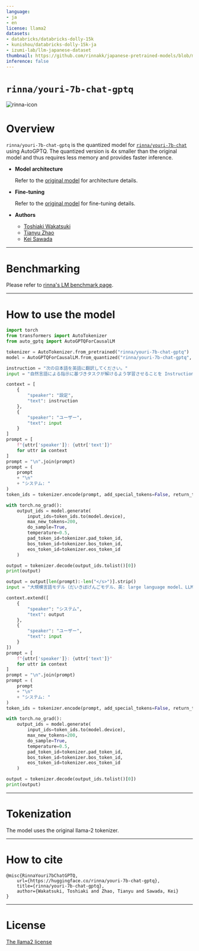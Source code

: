 ```yaml
---
language:
- ja
- en
license: llama2
datasets:
- databricks/databricks-dolly-15k
- kunishou/databricks-dolly-15k-ja
- izumi-lab/llm-japanese-dataset
thumbnail: https://github.com/rinnakk/japanese-pretrained-models/blob/master/rinna.png
inference: false
---
```


# `rinna/youri-7b-chat-gptq`

![rinna-icon](./rinna.png)

# Overview
`rinna/youri-7b-chat-gptq` is the quantized model for [`rinna/youri-7b-chat`](https://huggingface.co/rinna/youri-7b-chat) using AutoGPTQ. The quantized version is 4x smaller than the original model and thus requires less memory and provides faster inference.

* **Model architecture**

    Refer to the [original model](https://huggingface.co/rinna/youri-7b-chat) for architecture details.

* **Fine-tuning**
    
    Refer to the [original model](https://huggingface.co/rinna/youri-7b-chat) for fine-tuning details.

* **Authors**
    
    - [Toshiaki Wakatsuki](https://huggingface.co/t-w)
    - [Tianyu Zhao](https://huggingface.co/tianyuz)
    - [Kei Sawada](https://huggingface.co/keisawada)

---

# Benchmarking

Please refer to [rinna's LM benchmark page](https://rinnakk.github.io/research/benchmarks/lm/index.html).

---

# How to use the model

~~~~python
import torch
from transformers import AutoTokenizer
from auto_gptq import AutoGPTQForCausalLM

tokenizer = AutoTokenizer.from_pretrained("rinna/youri-7b-chat-gptq")
model = AutoGPTQForCausalLM.from_quantized("rinna/youri-7b-chat-gptq", use_safetensors=True)

instruction = "次の日本語を英語に翻訳してください。"
input = "自然言語による指示に基づきタスクが解けるよう学習させることを Instruction tuning と呼びます。"

context = [
    {
        "speaker": "設定",
        "text": instruction
    },
    {
        "speaker": "ユーザー",
        "text": input
    }
]
prompt = [
    f"{uttr['speaker']}: {uttr['text']}"
    for uttr in context
]
prompt = "\n".join(prompt)
prompt = (
    prompt
    + "\n"
    + "システム: "
)
token_ids = tokenizer.encode(prompt, add_special_tokens=False, return_tensors="pt")

with torch.no_grad():
    output_ids = model.generate(
        input_ids=token_ids.to(model.device),
        max_new_tokens=200,
        do_sample=True,
        temperature=0.5,
        pad_token_id=tokenizer.pad_token_id,
        bos_token_id=tokenizer.bos_token_id,
        eos_token_id=tokenizer.eos_token_id
    )

output = tokenizer.decode(output_ids.tolist()[0])
print(output)

output = output[len(prompt):-len("</s>")].strip()
input = "大規模言語モデル（だいきぼげんごモデル、英: large language model、LLM）は、多数のパラメータ（数千万から数十億）を持つ人工ニューラルネットワークで構成されるコンピュータ言語モデルで、膨大なラベルなしテキストを使用して自己教師あり学習または半教師あり学習によって訓練が行われる。"

context.extend([
    {
        "speaker": "システム",
        "text": output
    },
    {
        "speaker": "ユーザー",
        "text": input
    }
])
prompt = [
    f"{uttr['speaker']}: {uttr['text']}"
    for uttr in context
]
prompt = "\n".join(prompt)
prompt = (
    prompt
    + "\n"
    + "システム: "
)
token_ids = tokenizer.encode(prompt, add_special_tokens=False, return_tensors="pt")

with torch.no_grad():
    output_ids = model.generate(
        input_ids=token_ids.to(model.device),
        max_new_tokens=200,
        do_sample=True,
        temperature=0.5,
        pad_token_id=tokenizer.pad_token_id,
        bos_token_id=tokenizer.bos_token_id,
        eos_token_id=tokenizer.eos_token_id
    )

output = tokenizer.decode(output_ids.tolist()[0])
print(output)
~~~~

---

# Tokenization
The model uses the original llama-2 tokenizer.

---

# How to cite
~~~
@misc{RinnaYouri7bChatGPTQ, 
    url={https://huggingface.co/rinna/youri-7b-chat-gptq}, 
    title={rinna/youri-7b-chat-gptq}, 
    author={Wakatsuki, Toshiaki and Zhao, Tianyu and Sawada, Kei}
}
~~~
---

# License
[The llama2 license](https://ai.meta.com/llama/license/)